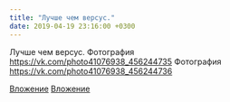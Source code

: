 ```yaml
---
title: "Лучше чем версус."
date: 2019-04-19 23:16:00 +0300
---
```


Лучше чем версус.
Фотография
https://vk.com/photo41076938_456244735
Фотография
https://vk.com/photo41076938_456244736

[Вложение](https://vk.com/photo41076938_456244735)
[Вложение](https://vk.com/photo41076938_456244736)
